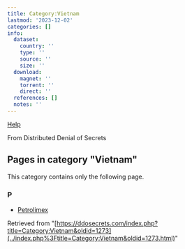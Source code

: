 ```yaml
---
title: Category:Vietnam
lastmod: '2023-12-02'
categories: []
info:
  dataset:
    country: ''
    type: ''
    source: ''
    size: ''
  download:
    magnet: ''
    torrent: ''
    direct: ''
  references: []
  notes: ''
---
```




[Help](https://www.mediawiki.org/wiki/Special:MyLanguage/Help:Categories)

From Distributed Denial of Secrets

## Pages in category "Vietnam"

This category contains only the following page.

### P

- [Petrolimex](Petrolimex.html "Petrolimex")

Retrieved from
"[https://ddosecrets.com/index.php?title=Category:Vietnam&oldid=1273](../index.php%3Ftitle=Category:Vietnam&oldid=1273.html)"

